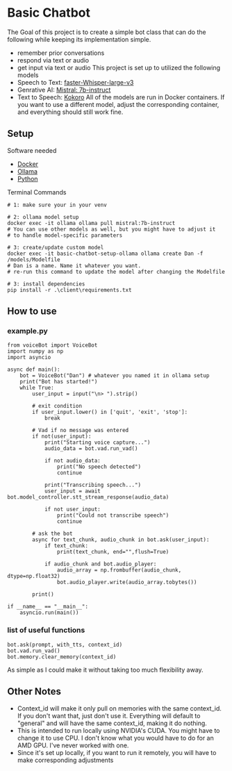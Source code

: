 # Basic Chatbot
The Goal of this project is to create a simple bot class that can do the following while keeping its implementation simple. 
 - remember prior conversations
 - respond via text or audio
 - get input via text or audio
This project is set up to utilized the following models
 - Speech to Text: [faster-Whisper-large-v3](https://huggingface.co/Systran/faster-whisper-large-v3)
 - Genrative AI: [Mistral: 7b-instruct](https://mistral.ai/news/announcing-mistral-7b)
 - Text to Speech: [Kokoro](https://huggingface.co/hexgrad/Kokoro-82M)
All of the models are run in Docker containers. If you want to use a different model, adjust the corresponding container, and everything should still work fine.

## Setup
Software needed
 - [Docker](https://www.docker.com/)
 - [Ollama](https://ollama.com/)
 - [Python](https://www.python.org/)

Terminal Commands
```
# 1: make sure your in your venv

# 2: ollama model setup
docker exec -it ollama ollama pull mistral:7b-instruct 
# You can use other models as well, but you might have to adjust it
# to handle model-specific parameters

# 3: create/update custom model
docker exec -it basic-chatbot-setup-ollama ollama create Dan -f /models/Modelfile
# Dan is a name. Name it whatever you want. 
# re-run this command to update the model after changing the Modelfile

# 3: install dependencies
pip install -r .\client\requirements.txt

```

## How to use
### example.py
```
from voiceBot import VoiceBot
import numpy as np
import asyncio

async def main():
    bot = VoiceBot("Dan") # whatever you named it in ollama setup
    print("Bot has started!")
    while True:
        user_input = input("\n> ").strip()
        
        # exit condition
        if user_input.lower() in ['quit', 'exit', 'stop']:
            break
        
        # Vad if no message was entered
        if not(user_input):
            print("Starting voice capture...")
            audio_data = bot.vad.run_vad()
                
            if not audio_data:
                print("No speech detected")
                continue
        
            print("Transcribing speech...")
            user_input = await bot.model_controller.stt_stream_response(audio_data)
            
            if not user_input:
                print("Could not transcribe speech")
                continue
        
        # ask the bot
        async for text_chunk, audio_chunk in bot.ask(user_input):
            if text_chunk:
                print(text_chunk, end="",flush=True)
            
            if audio_chunk and bot.audio_player:
                audio_array = np.frombuffer(audio_chunk, dtype=np.float32)
                bot.audio_player.write(audio_array.tobytes())

        print()
            
if __name__ == "__main__":
    asyncio.run(main())
```
### list of useful functions
```
bot.ask(prompt, with_tts, context_id) 
bot.vad.run_vad() 
bot.memory.clear_memory(context_id)
```
As simple as I could make it without taking too much flexibility away.


## Other Notes

 - Context_id will make it only pull on memories with the same context_id. If you don't want that, just don't use it. Everything will default to "general" and will have the same context_id, making it do nothing.
 - This is intended to run locally using NVIDIA's CUDA. You might have to change it to use CPU. I don't know what you would have to do for an AMD GPU. I've never worked with one.
 - Since it's set up locally, if you want to run it remotely, you will have to make corresponding adjustments

